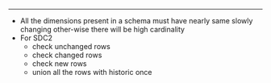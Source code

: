___
- All the dimensions present in a schema must have nearly same slowly changing other-wise there will be high cardinality
- For SDC2
	- check unchanged rows
	- check changed rows 
	- check new rows
	- union all the rows with historic once